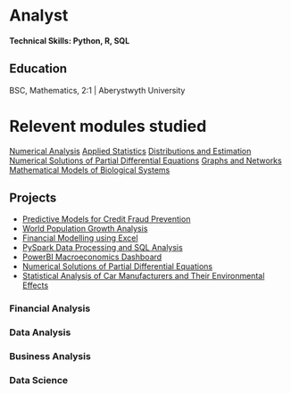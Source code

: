 # Analyst

#### Technical Skills: Python, R, SQL

## Education
BSC, Mathematics, 2:1 | Aberystwyth University
#  Relevent modules studied
[Numerical Analysis](https://www.aber.ac.uk/en/modules/deptcurrent/MA25220/)
[Applied Statistics](https://www.aber.ac.uk/en/modules/deptcurrent/MA26600/AB1/)
[Distributions and Estimation](https://www.aber.ac.uk/en/modules/deptcurrent/MA26010/AB1/)
[Numerical Solutions of Partial Differential Equations](https://www.aber.ac.uk/en/modules/2021/MA34710/)
[Graphs and Networks](https://www.aber.ac.uk/en/modules/deptcurrent/MA32410/AB2/)
[Mathematical Models of Biological Systems](https://www.aber.ac.uk/en/modules/2022/MA34810/)

## Projects
- [Predictive Models for Credit Fraud Prevention ](https://rawcdn.githack.com/GHtjm/Predictive-Models-for-Credit-Fraud-Prevention/90ec01bd96b33f3a66c9542b18567786161377f4/creditcardfraudknit.html)
- [World Population Growth Analysis]()
- [Financial Modelling using Excel]() 
- [PySpark Data Processing and SQL Analysis]()
- [PowerBI Macroeconomics Dashboard]() 
- [Numerical Solutions of Partial Differential Equations]() 
- [Statistical Analysis of Car Manufacturers and Their Environmental Effects]()

### Financial Analysis
### Data Analysis
### Business Analysis
### Data Science



